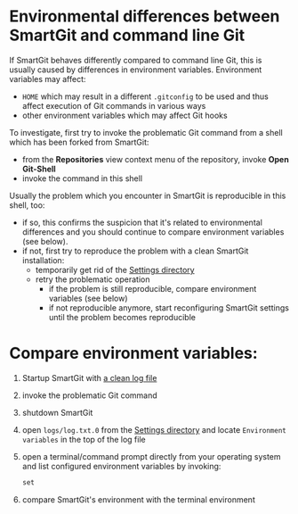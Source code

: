 # Environmental differences between SmartGit and command line Git

If SmartGit behaves differently compared to command line Git, this is
usually caused by differences in environment variables. Environment
variables may affect:

  - `HOME` which may result in a different `.gitconfig` to be used and
    thus affect execution of Git commands in various ways
  - other environment variables which may affect Git hooks

To investigate, first try to invoke the problematic Git command from a
shell which has been forked from SmartGit:

  - from the **Repositories** view context menu of the repository,
    invoke **Open Git-Shell**
  - invoke the command in this shell

Usually the problem which you encounter in SmartGit is reproducible in
this shell, too:

  - if so, this confirms the suspicion that it's related to
    environmental differences and you should continue to compare
    environment variables (see below).
  - if not, first try to reproduce the problem with a clean SmartGit
    installation:
      - temporarily get rid of the [Settings
        directory](Installation_and_Files)
      - retry the problematic operation  
          - if the problem is still reproducible, compare environment
            variables (see below)
          - if not reproducible anymore, start reconfiguring SmartGit
            settings until the problem becomes reproducible

# Compare environment variables:

1.  Startup SmartGit with [a clean log file](Debugging)

2.  invoke the problematic Git command

3.  shutdown SmartGit

4.  open `logs/log.txt.0` from the [Settings
    directory](Installation_and_Files) and locate `Environment
    variables` in the top of the log file

5.  open a terminal/command prompt directly from your operating system
    and list configured environment variables by invoking:
    
    <div class="code panel pdl" style="border-width: 1px;">
    
    <div class="codeContent panelContent pdl">
    
    ``` java
    set
    ```
    
    </div>
    
    </div>

6.  compare SmartGit's environment with the terminal environment
